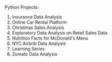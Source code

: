 Python Projects:

1. Insurance Data Analysis
2. Online Car Rental Platform
3. Christmas Sales Analysis
4. Exploratory Data Analysis on Retail Sales Data
5. Nutrition Facts for McDonald's Menu
6. NYC Airbnb Data Analysis
7. Learning Series
8. Zomato Data Analysis
